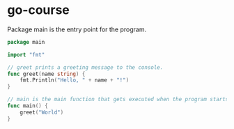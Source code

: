 # go-course

Package main is the entry point for the program.
```go
package main

import "fmt"

// greet prints a greeting message to the console.
func greet(name string) {
    fmt.Println("Hello, " + name + "!")
}

// main is the main function that gets executed when the program starts.
func main() {
    greet("World")
}
```

